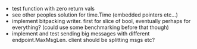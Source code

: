 - test function with zero return vals
- see other peoples solution for time.Time (embedded pointers etc...)
- implement bitpacking writer. first for slice of bool, eventually perhaps
    for everything? (could use some benchmarking before that though)
- implement and test sending big messages with different endpoint.MaxMsgLen. client should be splitting msgs etc?